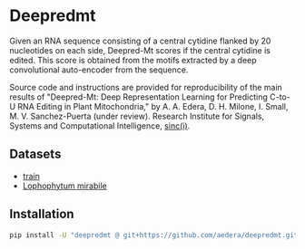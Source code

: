 # Deepredmt

Given an RNA sequence consisting of a central cytidine flanked by 20
nucleotides on each side, Deepred-Mt scores if the central cytidine is
edited. This score is obtained from the motifs extracted by a deep
convolutional auto-encoder from the sequence.

Source code and instructions are provided for reproducibility of the
main results of "Deepred-Mt: Deep Representation Learning for
Predicting C-to-U RNA Editing in Plant Mitochondria," by A. A. Edera,
D. H. Milone, I. Small, M. V. Sanchez-Puerta (under review). Research
Institute for Signals, Systems and Computational Intelligence,
[sinc(i)](https://sinc.unl.edu.ar/).

## Datasets

* [train](https://foo.com)
* [Lophophytum mirabile](https://foo.com)

## Installation

```bash
pip install -U "deepredmt @ git+https://github.com/aedera/deepredmt.git"
```
